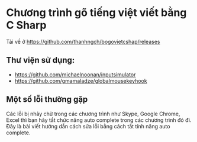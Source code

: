 # Chương trình gõ tiếng việt viết bằng C Sharp
Tải về ở https://github.com/thanhngch/bogovietcshap/releases

## Thư viện sử dụng:
- https://github.com/michaelnoonan/inputsimulator
- https://github.com/gmamaladze/globalmousekeyhook

## Một số lỗi thường gặp

Các lỗi bị nhảy chữ trong các chương trình như Skype, Google Chrome, Excel thì bạn hãy tắt chức năng auto complete trong
các chương trình đó đi. Đây là bài viết hướng dẫn cách sửa lỗi bằng cách tắt tính năng auto complete.
